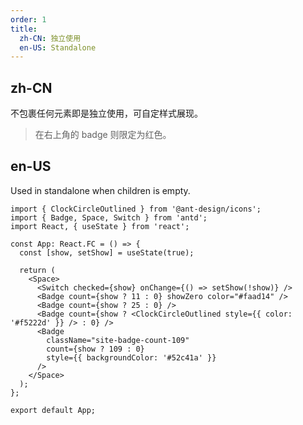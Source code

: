 ```yaml
---
order: 1
title:
  zh-CN: 独立使用
  en-US: Standalone
---
```


## zh-CN

不包裹任何元素即是独立使用，可自定样式展现。

> 在右上角的 badge 则限定为红色。

## en-US

Used in standalone when children is empty.

```tsx
import { ClockCircleOutlined } from '@ant-design/icons';
import { Badge, Space, Switch } from 'antd';
import React, { useState } from 'react';

const App: React.FC = () => {
  const [show, setShow] = useState(true);

  return (
    <Space>
      <Switch checked={show} onChange={() => setShow(!show)} />
      <Badge count={show ? 11 : 0} showZero color="#faad14" />
      <Badge count={show ? 25 : 0} />
      <Badge count={show ? <ClockCircleOutlined style={{ color: '#f5222d' }} /> : 0} />
      <Badge
        className="site-badge-count-109"
        count={show ? 109 : 0}
        style={{ backgroundColor: '#52c41a' }}
      />
    </Space>
  );
};

export default App;
```
